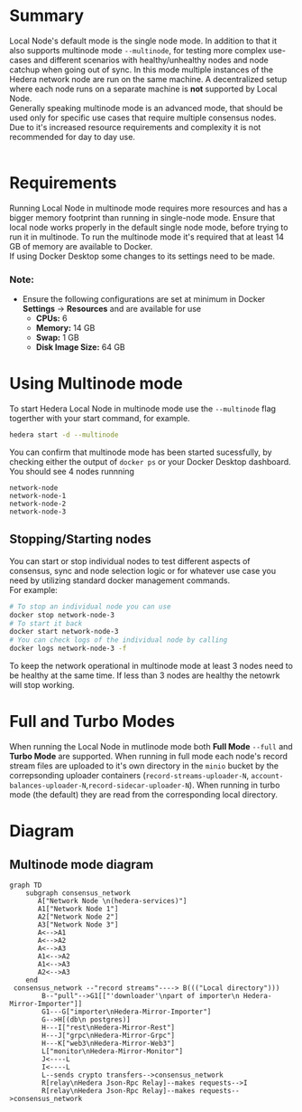 # Summary

Local Node's default mode is the single node mode. In addition to that it also supports multinode mode `--multinode`, for testing more complex use-cases and different scenarios with healthy/unhealthy nodes and node catchup when going out of sync. In this mode multiple instances of the Hedera network node are run on the same machine. A decentralized setup where each node runs on a separate machine is **not** supported by Local Node.   
Generally speaking multinode mode is an advanced mode, that should be used only for specific use cases that require multiple consensus nodes. Due to it's increased resource requirements and complexity it is not recommended for day to day use.
<br><br>

# Requirements

Running Local Node in multinode mode requires more resources and has a bigger memory footprint than running in single-node mode. Ensure that local node works properly in the default single node mode, before trying to run it in multinode. To run the multinode mode it's required that at least 14 GB of memory are available to Docker.  
 If using Docker Desktop some changes to its settings need to be made.

### Note:

- Ensure the following configurations are set at minimum in Docker **Settings** -> **Resources** and are available for use
  - **CPUs:** 6
  - **Memory:** 14 GB
  - **Swap:** 1 GB
  - **Disk Image Size:** 64 GB

# Using Multinode mode
To start Hedera Local Node in multinode mode use the `--multinode` flag togerther with your start command, for example.

```bash
hedera start -d --multinode
```
You can confirm that multinode mode has been started sucessfully, by checking either the output of `docker ps` or your Docker Desktop dashboard.  
You should see 4 nodes runnning
```
network-node
network-node-1
network-node-2
network-node-3
```

## Stopping/Starting nodes
You can start or stop individual nodes to test different aspects of consensus, sync and node selection logic or for whatever use case you need by utilizing standard docker management commands.  
For example:
```bash
# To stop an individual node you can use
docker stop network-node-3
# To start it back 
docker start network-node-3
# You can check logs of the individual node by calling
docker logs network-node-3 -f
```

To keep the network operational in multinode mode at least 3 nodes need to be healthy at the same time. If less than 3 nodes are healthy the netowrk will stop working.

# Full and Turbo Modes

When running the Local Node in mutlinode mode both **Full Mode** `--full` and **Turbo Mode** are supported. When running in full mode each node's record stream files are uploaded to it's own directory in the `minio` bucket by the correpsonding uploader containers (`record-streams-uploader-N`, `account-balances-uploader-N`,`record-sidecar-uploader-N`). When running in turbo mode (the default) they are read from the corresponding local directory.

# Diagram


## Multinode mode diagram

```mermaid
graph TD
    subgraph consensus_network
       A["Network Node \n(hedera-services)"]
       A1["Network Node 1"]
       A2["Network Node 2"]
       A3["Network Node 3"]
       A<-->A1
       A<-->A2
       A<-->A3
       A1<-->A2
       A1<-->A3
       A2<-->A3
    end
 consensus_network --"record streams"----> B((("Local directory")))
        B--"pull"-->G1[["'downloader'\npart of importer\n Hedera-Mirror-Importer"]]
        G1---G["importer\nHedera-Mirror-Importer"]
        G-->H[(db\n postgres)]
        H---I["rest\nHedera-Mirror-Rest"]
        H---J["grpc\nHedera-Mirror-Grpc"]
        H---K["web3\nHedera-Mirror-Web3"]
        L["monitor\nHedera-Mirror-Monitor"]
        J<----L
        I<----L
        L--sends crypto transfers-->consensus_network
        R[relay\nHedera Json-Rpc Relay]--makes requests-->I
        R[relay\nHedera Json-Rpc Relay]--makes requests-->consensus_network
```
